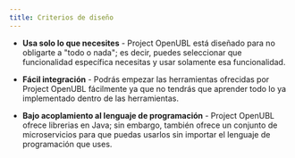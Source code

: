 ```yaml
---
title: Criterios de diseño
---
```


- **Usa solo lo que necesites** - Project OpenUBL está diseñado para no obligarte a "todo o nada"; es decir, puedes seleccionar que funcionalidad específica necesitas y usar solamente esa funcionalidad.

- **Fácil integración** - Podrás empezar las herramientas ofrecidas por Project OpenUBL fácilmente ya que no tendrás que aprender todo lo ya implementado dentro de las herramientas.

- **Bajo acoplamiento al lenguaje de programación** - Project OpenUBL ofrece librerias en Java; sin embargo, también ofrece un conjunto de microservicios para que puedas usarlos sin importar el lenguaje de programación que uses.
